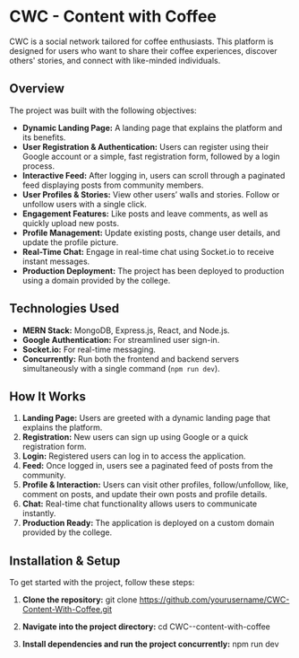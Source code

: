 # CWC - Content with Coffee

CWC is a social network tailored for coffee enthusiasts. This platform is designed for users who want to share their coffee experiences, discover others' stories, and connect with like-minded individuals.

## Overview
The project was built with the following objectives:
- **Dynamic Landing Page:** A landing page that explains the platform and its benefits.
- **User Registration & Authentication:** Users can register using their Google account or a simple, fast registration form, followed by a login process.
- **Interactive Feed:** After logging in, users can scroll through a paginated feed displaying posts from community members.
- **User Profiles & Stories:** View other users’ walls and stories. Follow or unfollow users with a single click.
- **Engagement Features:** Like posts and leave comments, as well as quickly upload new posts.
- **Profile Management:** Update existing posts, change user details, and update the profile picture.
- **Real-Time Chat:** Engage in real-time chat using Socket.io to receive instant messages.
- **Production Deployment:** The project has been deployed to production using a domain provided by the college.

## Technologies Used
- **MERN Stack:** MongoDB, Express.js, React, and Node.js.
- **Google Authentication:** For streamlined user sign-in.
- **Socket.io:** For real-time messaging.
- **Concurrently:** Run both the frontend and backend servers simultaneously with a single command (`npm run dev`).

## How It Works
1. **Landing Page:** Users are greeted with a dynamic landing page that explains the platform.
2. **Registration:** New users can sign up using Google or a quick registration form.
3. **Login:** Registered users can log in to access the application.
4. **Feed:** Once logged in, users see a paginated feed of posts from the community.
5. **Profile & Interaction:** Users can visit other profiles, follow/unfollow, like, comment on posts, and update their own posts and profile details.
6. **Chat:** Real-time chat functionality allows users to communicate instantly.
7. **Production Ready:** The application is deployed on a custom domain provided by the college.

## Installation & Setup
To get started with the project, follow these steps:

1. **Clone the repository:**
   git clone https://github.com/yourusername/CWC-Content-With-Coffee.git

2. **Navigate into the project directory:**
   cd CWC--content-with-coffee
   
3. **Install dependencies and run the project concurrently:**
   npm run dev
